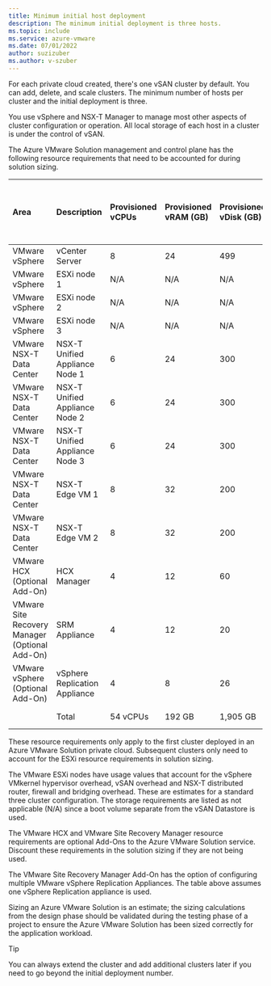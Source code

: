 ```yaml
---
title: Minimum initial host deployment 
description: The minimum initial deployment is three hosts. 
ms.topic: include
ms.service: azure-vmware
ms.date: 07/01/2022
author: suzizuber
ms.author: v-szuber
---
```


<!-- Used in plan-private-cloud-deployment.md and concepts-private-clouds-clusters.md -->

For each private cloud created, there's one vSAN cluster by default. You can add, delete, and scale clusters.  The minimum number of hosts per cluster and the initial deployment is three. 

You use vSphere and NSX-T Manager to manage most other aspects of cluster configuration or operation. All local storage of each host in a cluster is under the control of vSAN.

The Azure VMware Solution management and control plane has the following resource requirements that need to be accounted for during solution sizing.

| **Area** | **Description** | **Provisioned vCPUs** | **Provisioned vRAM (GB)** | **Provisioned vDisk (GB)** |  **Typical CPU Usage (GHz)** | **Typical vRAM Usage (GB)** | **Typical Raw vSAN Datastore Usage (GB)** |
| :-- | :-- | :-- | :-- | :-- | :-- | :-- | :-- |
| VMware vSphere | vCenter Server | 8 | 24 | 499 | 1.1 | 3.6 | 1,020 |
| VMware vSphere | ESXi node 1 | N/A | N/A | N/A | 9.4 | 0.4 | N/A |
| VMware vSphere | ESXi node 2 | N/A | N/A | N/A | 9.4 | 0.4 | N/A |
| VMware vSphere | ESXi node 3 | N/A | N/A | N/A | 9.4 | 0.4 | N/A |
| VMware NSX-T Data Center | NSX-T Unified Appliance Node 1 | 6 | 24 | 300 | 5.5 | 8.5 | 613 |
| VMware NSX-T Data Center | NSX-T Unified Appliance Node 2 | 6 | 24 | 300 | 5.5 | 8.5 | 613 |
| VMware NSX-T Data Center | NSX-T Unified Appliance Node 3 | 6 | 24 | 300 | 5.5 | 8.5 | 613 |
| VMware NSX-T Data Center | NSX-T Edge VM 1 | 8 | 32 | 200 | 1.3 | 0.6 | 409 |
| VMware NSX-T Data Center | NSX-T Edge VM 2 | 8 | 32 | 200 | 1.3 | 0.6 | 409 |
| VMware HCX (Optional Add-On) | HCX Manager | 4 | 12 | 60 | 1 | 3.2 | 132 |
| VMware Site Recovery Manager (Optional Add-On) | SRM Appliance | 4 | 12 | 20 | 1 | 1 | 53 |
| VMware vSphere (Optional Add-On) | vSphere Replication Appliance | 4 | 8 | 26 | 4.3 | 2.2 | 62 |
| | Total | 54 vCPUs | 192 GB | 1,905 GB | 54.7 GHz | 37.9 GB | 3,924 GB |

These resource requirements only apply to the first cluster deployed in an Azure VMware Solution private cloud. Subsequent clusters only need to account for the ESXi resource requirements in solution sizing.

The VMware ESXi nodes have usage values that account for the vSphere VMkernel hypervisor overhead, vSAN overhead and NSX-T distributed router, firewall and bridging overhead. These are estimates for a standard three cluster configuration. The storage requirements are listed as not applicable (N/A) since a boot volume separate from the vSAN Datastore is used.

The VMware HCX and VMware Site Recovery Manager resource requirements are optional Add-Ons to the Azure VMware Solution service. Discount these requirements in the solution sizing if they are not being used.

The VMware Site Recovery Manager Add-On has the option of configuring multiple VMware vSphere Replication Appliances. The table above assumes one vSphere Replication appliance is used.

Sizing an Azure VMware Solution is an estimate; the sizing calculations from the design phase should be validated during the testing phase of a project to ensure the Azure VMware Solution has been sized correctly for the application workload.

>[!TIP]
>You can always extend the cluster and add additional clusters later if you need to go beyond the initial deployment number.
